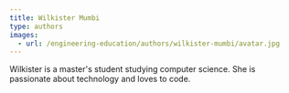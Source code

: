 ```yaml
---
title: Wilkister Mumbi
type: authors
images:
  - url: /engineering-education/authors/wilkister-mumbi/avatar.jpg 
---
```

Wilkister is a master's student studying computer science. She is passionate about technology and loves to code.